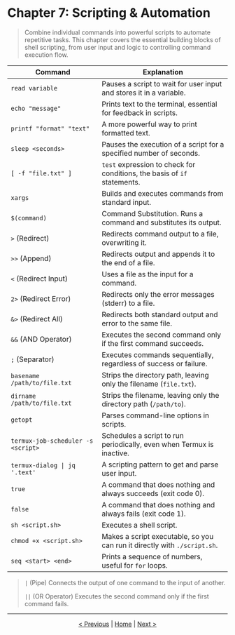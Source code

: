 # Chapter 7: Scripting & Automation

> Combine individual commands into powerful scripts to automate repetitive tasks. This chapter covers the essential building blocks of shell scripting, from user input and logic to controlling command execution flow.

| Command                             | Explanation                                                              |
| ----------------------------------- | ------------------------------------------------------------------------ |
| `read variable`                     | Pauses a script to wait for user input and stores it in a variable.      |
| `echo "message"`                    | Prints text to the terminal, essential for feedback in scripts.          |
| `printf "format" "text"`            | A more powerful way to print formatted text.                             |
| `sleep <seconds>`                   | Pauses the execution of a script for a specified number of seconds.      |
| `[ -f "file.txt" ]`                 | `test` expression to check for conditions, the basis of `if` statements. |
| `xargs`                             | Builds and executes commands from standard input.                        |
| `$(command)`                         | Command Substitution. Runs a command and substitutes its output.         |
| `>` (Redirect)                      | Redirects command output to a file, overwriting it.                      |
| `>>` (Append)                       | Redirects output and appends it to the end of a file.                    |
| `<` (Redirect Input)                | Uses a file as the input for a command.                                  |
| `2>` (Redirect Error)               | Redirects only the error messages (stderr) to a file.                    |
| `&>` (Redirect All)                 | Redirects both standard output and error to the same file.               |
| `&&` (AND Operator)                 | Executes the second command only if the first command succeeds.          |
| `;` (Separator)                     | Executes commands sequentially, regardless of success or failure.        |
| `basename /path/to/file.txt`        | Strips the directory path, leaving only the filename (`file.txt`).       |
| `dirname /path/to/file.txt`         | Strips the filename, leaving only the directory path (`/path/to`).       |
| `getopt`                            | Parses command-line options in scripts.                                  |
| `termux-job-scheduler -s <script>`  | Schedules a script to run periodically, even when Termux is inactive.    |
| `termux-dialog \| jq '.text'`       | A scripting pattern to get and parse user input.                         |
| `true`                              | A command that does nothing and always succeeds (exit code 0).           |
| `false`                             | A command that does nothing and always fails (exit code 1).              |
| `sh <script.sh>`                    | Executes a shell script.                                                 |
| `chmod +x <script.sh>`              | Makes a script executable, so you can run it directly with `./script.sh`.|
| `seq <start> <end>`                 | Prints a sequence of numbers, useful for `for` loops.                    |

>  `|` (Pipe)                          Connects the output of one command to the input of another.
>
>  `||` (OR Operator)                 Executes the second command only if the first command fails.                       
---
<p align="center">
  <a href="./chapter_06.md">< Previous</a> | <a href="./README.md">Home</a> | <a href="./chapter_08.md">Next ></a>
</p>
